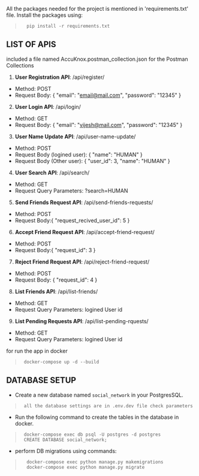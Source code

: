 All the packages needed for the project is mentioned in 'requirements.txt' file. Install the packages using:
>       pip install -r requirements.txt


## LIST OF APIS

included a file named AccuKnox.postman_collection.json for the Postman Collections

1. **User Registration API**: /api/register/
- Method: POST
- Request Body: {
                    "email": "email@mail.com",
                    "password": "12345"
                }

2. **User Login API**: /api/login/
- Method: GET
- Request Body: {
                    "email": "vijesh@mail.com",
                    "password": "12345"
                }

3. **User Name Update API**: /api/user-name-update/
- Method: POST
- Request Body (logined user): {
                    "name": "HUMAN"
                }
- Request Body (Other user): {
                    "user_id": 3,
                    "name": "HUMAN"
                }

4. **User Search API**: /api/search/
- Method: GET
- Request Query Parameters: ?search=HUMAN

5. **Send Friends Request API**: /api/send-friends-requests/
- Method: POST
- Request Body:{
                    "request_recived_user_id": 5
                }

6. **Accept Friend Request API**: /api/accept-friend-request/
- Method: POST
- Request Body:{
                    "request_id": 3
                }

7. **Reject Friend Request API**: /api/reject-friend-request/
- Method: POST
- Request Body: {
                    "request_id": 4
                }

8. **List Friends API**: /api/list-friends/
- Method: GET
- Request Query Parameters: logined User id

9. **List Pending Requests API**: /api/list-pending-rquests/
- Method: GET
- Request Query Parameters: logined User id

for run the app in docker
>      docker-compose up -d --build

## DATABASE SETUP
- Create a new database named `social_network` in your PostgresSQL.
>      all the database settings are in .env.dev file check parameters 

- Run the following command to create the tables in the database in docker.
>      docker-compose exec db psql -U postgres -d postgres
>      CREATE DATABASE social_network;

- perform DB migrations using commands:
>       docker-compose exec python manage.py makemigrations
>       docker-compose exec python manage.py migrate



